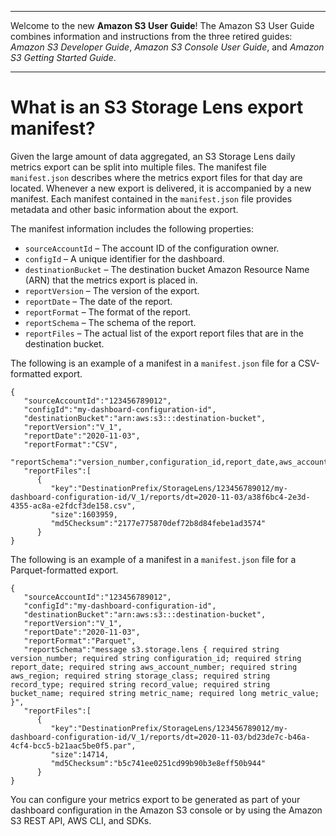 --------

Welcome to the new **Amazon S3 User Guide**\! The Amazon S3 User Guide combines information and instructions from the three retired guides: *Amazon S3 Developer Guide*, *Amazon S3 Console User Guide*, and *Amazon S3 Getting Started Guide*\.

--------

# What is an S3 Storage Lens export manifest?<a name="storage_lens_whatis_metrics_export_manifest"></a>

Given the large amount of data aggregated, an S3 Storage Lens daily metrics export can be split into multiple files\. The manifest file `manifest.json` describes where the metrics export files for that day are located\. Whenever a new export is delivered, it is accompanied by a new manifest\. Each manifest contained in the `manifest.json` file provides metadata and other basic information about the export\. 

The manifest information includes the following properties:
+ `sourceAccountId` – The account ID of the configuration owner\.
+ `configId` – A unique identifier for the dashboard\.
+ `destinationBucket` – The destination bucket Amazon Resource Name \(ARN\) that the metrics export is placed in\.
+ `reportVersion` – The version of the export\.
+ `reportDate` – The date of the report\.
+ `reportFormat` – The format of the report\.
+ `reportSchema` – The schema of the report\.
+ `reportFiles` – The actual list of the export report files that are in the destination bucket\.



The following is an example of a manifest in a `manifest.json` file for a CSV\-formatted export\.

```
{
   "sourceAccountId":"123456789012",
   "configId":"my-dashboard-configuration-id",
   "destinationBucket":"arn:aws:s3:::destination-bucket",
   "reportVersion":"V_1",
   "reportDate":"2020-11-03",
   "reportFormat":"CSV",
   "reportSchema":"version_number,configuration_id,report_date,aws_account_number,aws_region,storage_class,record_type,record_value,bucket_name,metric_name,metric_value",
   "reportFiles":[
      {
         "key":"DestinationPrefix/StorageLens/123456789012/my-dashboard-configuration-id/V_1/reports/dt=2020-11-03/a38f6bc4-2e3d-4355-ac8a-e2fdcf3de158.csv",
         "size":1603959,
         "md5Checksum":"2177e775870def72b8d84febe1ad3574"
      }
}
```



The following is an example of a manifest in a `manifest.json` file for a Parquet\-formatted export\.

```
{
   "sourceAccountId":"123456789012",
   "configId":"my-dashboard-configuration-id",
   "destinationBucket":"arn:aws:s3:::destination-bucket",
   "reportVersion":"V_1",
   "reportDate":"2020-11-03",
   "reportFormat":"Parquet",
   "reportSchema":"message s3.storage.lens { required string version_number; required string configuration_id; required string report_date; required string aws_account_number; required string aws_region; required string storage_class; required string record_type; required string record_value; required string bucket_name; required string metric_name; required long metric_value; }",
   "reportFiles":[
      {
         "key":"DestinationPrefix/StorageLens/123456789012/my-dashboard-configuration-id/V_1/reports/dt=2020-11-03/bd23de7c-b46a-4cf4-bcc5-b21aac5be0f5.par",
         "size":14714,
         "md5Checksum":"b5c741ee0251cd99b90b3e8eff50b944"
      }
}
```

You can configure your metrics export to be generated as part of your dashboard configuration in the Amazon S3 console or by using the Amazon S3 REST API, AWS CLI, and SDKs\.